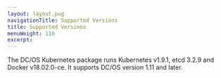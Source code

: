 ```yaml
---
layout: layout.pug
navigationTitle: Supported Versions
title: Supported Versions
menuWeight: 110
excerpt:
---
```


<!-- This source repo for this topic is https://github.com/mesosphere/dcos-kubernetes -->


The DC/OS Kubernetes package runs Kubernetes v1.9.1, etcd 3.2.9 and Docker v18.02.0-ce.
It supports DC/OS version 1.11 and later.
